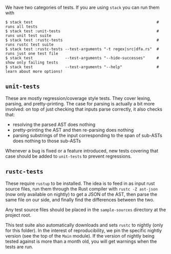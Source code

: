 We have two categories of tests. If you are using `stack` you can run them with

```
$ stack test                                                      # runs all tests
$ stack test :unit-tests                                          # runs unit test suite
$ stack test :rustc-tests                                         # runs rustc test suite
$ stack test :rustc-tests --test-arguments "-t regex|src|dfa.rs"  # runs just one test file
$ stack test              --test-arguments "--hide-successes"     # show only failing tests
$ stack test              --test-arguments "--help"               # learn about more options!
```

## `unit-tests` 

These are mostly regression/coverage style tests. They cover lexing, parsing, and pretty-printing.
The case for parsing is actually a bit more involved: on top of just checking that inputs parse
correctly, it also checks that:

  * resolving the parsed AST does nothing
  * pretty-printing the AST and then re-parsing does nothing
  * parsing substrings of the input corresponding to the span of sub-ASTs does nothing to those
    sub-ASTs

Whenever a bug is fixed or a feature introduced, new tests covering that case should be added to
`unit-tests` to prevent regressions.

## `rustc-tests`

These require `rustup` to be installed. The idea is to feed in as input rust source files, run them
through the Rust compiler with `rustc -Z ast-json` (now only available on nightly) to get a JSON of
the AST, then parse the same file on our side, and finally find the differences between the two.

Any test source files should be placed in the `sample-sources` directory at the project root.

This test suite also automatically downloads and sets `rustc` to nightly (only for this folder). In
the interest of reproducibility, we pin the specific nightly version (see the top of the `Main`
module). If the version of nightly being tested against is more than a month old, you will get
warnings when the tests are run.
